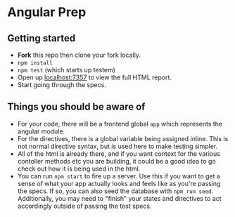 # Angular Prep

## Getting started

- **Fork** this repo then clone your fork locally.
- `npm install`
- `npm test` (which starts up testem)
- Open up [localhost:7357](http://localhost:7357) to view the full HTML report.
- Start going through the specs.

## Things you should be aware of

- For your code, there will be a frontend global `app` which represents the angular module.
- For the directives, there is a global variable being assigned inline. This is not normal directive syntax, but is used here to make testing simpler.
- All of the html is already there, and if you want context for the various contoller methods etc you are building, it could be a good idea to go check out how it is being used in the html.
- You can run `npm start` to fire up a server. Use this if you want to get a sense of what your app actually looks and feels like as you're passing the specs. If so, you can also seed the database with `npm run seed`. Additionally, you may need to "finish" your states and directives to act accordingly outside of passing the test specs.
